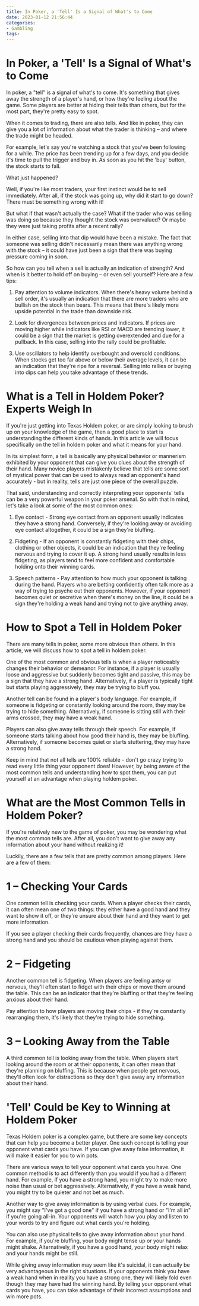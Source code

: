 ```yaml
---
title: In Poker, a 'Tell' Is a Signal of What's to Come
date: 2023-01-12 21:56:44
categories:
- Gambling
tags:
---
```



#  In Poker, a 'Tell' Is a Signal of What's to Come

In poker, a "tell" is a signal of what's to come. It's something that gives away the strength of a player's hand, or how they're feeling about the game. Some players are better at hiding their tells than others, but for the most part, they're pretty easy to spot.

When it comes to trading, there are also tells. And like in poker, they can give you a lot of information about what the trader is thinking – and where the trade might be headed.

For example, let's say you're watching a stock that you've been following for a while. The price has been trending up for a few days, and you decide it's time to pull the trigger and buy in. As soon as you hit the 'buy' button, the stock starts to fall.

What just happened?

Well, if you're like most traders, your first instinct would be to sell immediately. After all, if the stock was going up, why did it start to go down? There must be something wrong with it!

But what if that wasn't actually the case? What if the trader who was selling was doing so because they thought the stock was overvalued? Or maybe they were just taking profits after a recent rally?

In either case, selling into that dip would have been a mistake. The fact that someone was selling didn't necessarily mean there was anything wrong with the stock – it could have just been a sign that there was buying pressure coming in soon.

So how can you tell when a sell is actually an indication of strength? And when is it better to hold off on buying – or even sell yourself? Here are a few tips:

1) Pay attention to volume indicators. When there's heavy volume behind a sell order, it's usually an indication that there are more traders who are bullish on the stock than bears. This means that there's likely more upside potential in the trade than downside risk.

2) Look for divergences between prices and indicators. If prices are moving higher while indicators like RSI or MACD are trending lower, it could be a sign that the market is getting overextended and due for a pullback. In this case, selling into the rally could be profitable.

3) Use oscillators to help identify overbought and oversold conditions. When stocks get too far above or below their average levels, it can be an indication that they're ripe for a reversal. Selling into rallies or buying into dips can help you take advantage of these trends.

#  What is a Tell in Holdem Poker? Experts Weigh In

If you're just getting into Texas Holdem poker, or are simply looking to brush up on your knowledge of the game, then a good place to start is understanding the different kinds of hands. In this article we will focus specifically on the tell in holdem poker and what it means for your hand.

In its simplest form, a tell is basically any physical behavior or mannerism exhibited by your opponent that can give you clues about the strength of their hand. Many novice players mistakenly believe that tells are some sort of mystical power that can be used to always read an opponent's hand accurately - but in reality, tells are just one piece of the overall puzzle.

That said, understanding and correctly interpreting your opponents' tells can be a very powerful weapon in your poker arsenal. So with that in mind, let's take a look at some of the most common ones:

1) Eye contact - Strong eye contact from an opponent usually indicates they have a strong hand. Conversely, if they're looking away or avoiding eye contact altogether, it could be a sign they're bluffing.

2) Fidgeting - If an opponent is constantly fidgeting with their chips, clothing or other objects, it could be an indication that they're feeling nervous and trying to cover it up. A strong hand usually results in less fidgeting, as players tend to feel more confident and comfortable holding onto their winning cards.

3) Speech patterns - Pay attention to how much your opponent is talking during the hand. Players who are betting confidently often talk more as a way of trying to psyche out their opponents. However, if your opponent becomes quiet or secretive when there's money on the line, it could be a sign they're holding a weak hand and trying not to give anything away.


#  How to Spot a Tell in Holdem Poker

There are many tells in poker, some more obvious than others. In this article, we will discuss how to spot a tell in holdem poker.

One of the most common and obvious tells is when a player noticeably changes their behavior or demeanor. For instance, if a player is usually loose and aggressive but suddenly becomes tight and passive, this may be a sign that they have a strong hand. Alternatively, if a player is typically tight but starts playing aggressively, they may be trying to bluff you.

Another tell can be found in a player's body language. For example, if someone is fidgeting or constantly looking around the room, they may be trying to hide something. Alternatively, if someone is sitting still with their arms crossed, they may have a weak hand.

Players can also give away tells through their speech. For example, if someone starts talking about how good their hand is, they may be bluffing. Alternatively, if someone becomes quiet or starts stuttering, they may have a strong hand.

Keep in mind that not all tells are 100% reliable - don't go crazy trying to read every little thing your opponent does! However, by being aware of the most common tells and understanding how to spot them, you can put yourself at an advantage when playing holdem poker.

#  What are the Most Common Tells in Holdem Poker?

If you're relatively new to the game of poker, you may be wondering what the most common tells are. After all, you don't want to give away any information about your hand without realizing it!

Luckily, there are a few tells that are pretty common among players. Here are a few of them:

# 1 – Checking Your Cards

One common tell is checking your cards. When a player checks their cards, it can often mean one of two things: they either have a good hand and they want to show it off, or they're unsure about their hand and they want to get more information.

If you see a player checking their cards frequently, chances are they have a strong hand and you should be cautious when playing against them.

# 2 – Fidgeting

Another common tell is fidgeting. When players are feeling antsy or nervous, they'll often start to fidget with their chips or move them around the table. This can be an indicator that they're bluffing or that they're feeling anxious about their hand.

Pay attention to how players are moving their chips - if they're constantly rearranging them, it's likely that they're trying to hide something.

# 3 – Looking Away from the Table

A third common tell is looking away from the table. When players start looking around the room or at their opponents, it can often mean that they're planning on bluffing. This is because when people get nervous, they'll often look for distractions so they don't give away any information about their hand.

#  'Tell' Could be Key to Winning at Holdem Poker

Texas Holdem poker is a complex game, but there are some key concepts that can help you become a better player. One such concept is telling your opponent what cards you have. If you can give away false information, it will make it easier for you to win pots.

There are various ways to tell your opponent what cards you have. One common method is to act differently than you would if you had a different hand. For example, if you have a strong hand, you might try to make more noise than usual or bet aggressively. Alternatively, if you have a weak hand, you might try to be quieter and not bet as much.

Another way to give away information is by using verbal cues. For example, you might say "I've got a good one" if you have a strong hand or "I'm all in" if you're going all-in. Your opponents will watch how you play and listen to your words to try and figure out what cards you're holding.

You can also use physical tells to give away information about your hand. For example, if you're bluffing, your body might tense up or your hands might shake. Alternatively, if you have a good hand, your body might relax and your hands might be still.

While giving away information may seem like it's suicidal, it can actually be very advantageous in the right situations. If your opponents think you have a weak hand when in reality you have a strong one, they will likely fold even though they may have had the winning hand. By telling your opponent what cards you have, you can take advantage of their incorrect assumptions and win more pots.